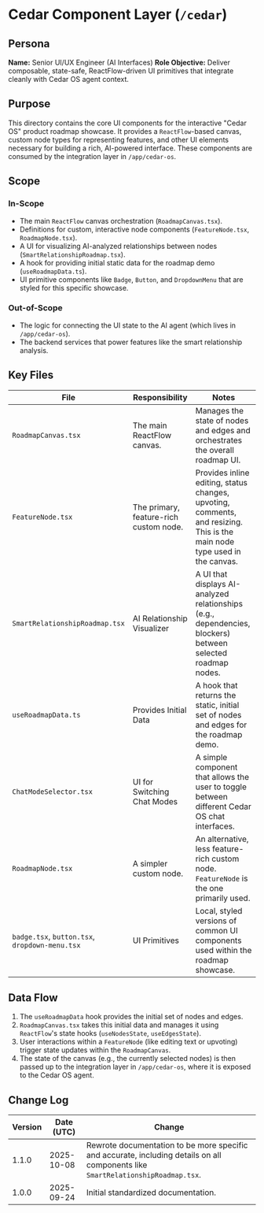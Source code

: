 <!-- AGENTS-META {"title":"Cedar UI Components","version":"1.1.0","last_updated":"2025-10-08T08:00:26Z","applies_to":"/cedar","tags":["layer:frontend","domain:ui","type:components","status":"stable"],"status":"stable"} -->

# Cedar Component Layer (`/cedar`)

## Persona

**Name:** Senior UI/UX Engineer (AI Interfaces)
**Role Objective:** Deliver composable, state-safe, ReactFlow-driven UI primitives that integrate cleanly with Cedar OS agent context.

## Purpose

This directory contains the core UI components for the interactive "Cedar OS" product roadmap showcase. It provides a `ReactFlow`-based canvas, custom node types for representing features, and other UI elements necessary for building a rich, AI-powered interface. These components are consumed by the integration layer in `/app/cedar-os`.

## Scope

### In-Scope

-   The main `ReactFlow` canvas orchestration (`RoadmapCanvas.tsx`).
-   Definitions for custom, interactive node components (`FeatureNode.tsx`, `RoadmapNode.tsx`).
-   A UI for visualizing AI-analyzed relationships between nodes (`SmartRelationshipRoadmap.tsx`).
-   A hook for providing initial static data for the roadmap demo (`useRoadmapData.ts`).
-   UI primitive components like `Badge`, `Button`, and `DropdownMenu` that are styled for this specific showcase.

### Out-of-Scope

-   The logic for connecting the UI state to the AI agent (which lives in `/app/cedar-os`).
-   The backend services that power features like the smart relationship analysis.

## Key Files

| File | Responsibility | Notes |
| --- | --- | --- |
| `RoadmapCanvas.tsx` | The main ReactFlow canvas. | Manages the state of nodes and edges and orchestrates the overall roadmap UI. |
| `FeatureNode.tsx` | The primary, feature-rich custom node. | Provides inline editing, status changes, upvoting, comments, and resizing. This is the main node type used in the canvas. |
| `SmartRelationshipRoadmap.tsx` | AI Relationship Visualizer | A UI that displays AI-analyzed relationships (e.g., dependencies, blockers) between selected roadmap nodes. |
| `useRoadmapData.ts` | Provides Initial Data | A hook that returns the static, initial set of nodes and edges for the roadmap demo. |
| `ChatModeSelector.tsx` | UI for Switching Chat Modes | A simple component that allows the user to toggle between different Cedar OS chat interfaces. |
| `RoadmapNode.tsx` | A simpler custom node. | An alternative, less feature-rich custom node. `FeatureNode` is the one primarily used. |
| `badge.tsx`, `button.tsx`, `dropdown-menu.tsx` | UI Primitives | Local, styled versions of common UI components used within the roadmap showcase. |

## Data Flow

1.  The `useRoadmapData` hook provides the initial set of nodes and edges.
2.  `RoadmapCanvas.tsx` takes this initial data and manages it using `ReactFlow`'s state hooks (`useNodesState`, `useEdgesState`).
3.  User interactions within a `FeatureNode` (like editing text or upvoting) trigger state updates within the `RoadmapCanvas`.
4.  The state of the canvas (e.g., the currently selected nodes) is then passed up to the integration layer in `/app/cedar-os`, where it is exposed to the Cedar OS agent.

## Change Log

| Version | Date (UTC) | Change |
| --- | --- | --- |
| 1.1.0 | 2025-10-08 | Rewrote documentation to be more specific and accurate, including details on all components like `SmartRelationshipRoadmap.tsx`. |
| 1.0.0 | 2025-09-24 | Initial standardized documentation. |